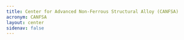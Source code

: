 ```yaml
---
title: Center for Advanced Non-Ferrous Structural Alloy (CANFSA)
acronym: CANFSA
layout: center
sidenav: false
---
```

